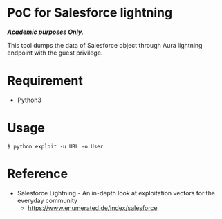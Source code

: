 # PoC for Salesforce lightning
***Academic purposes Only***. 

This tool dumps the data of Salesforce object through Aura lightning endpoint with the guest privilege.

# Requirement
- Python3 

# Usage
```
$ python exploit -u URL -o User
```

# Reference
- Salesforce Lightning - An in-depth look at exploitation vectors for the everyday community
  - https://www.enumerated.de/index/salesforce
